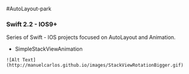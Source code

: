 #AutoLayout-park
### Swift 2.2 - IOS9+

Series of Swift - IOS projects focused on AutoLayout and Animation. 

* SimpleStackViewAnimation

```
![Alt Text](http://manuelcarlos.github.io/images/StackViewRotationBigger.gif)
```
